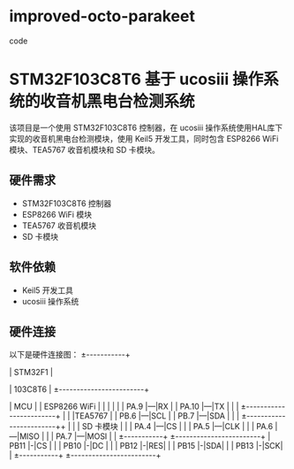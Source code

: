 # improved-octo-parakeet
code
# STM32F103C8T6 基于 ucosiii 操作系统的收音机黑电台检测系统
该项目是一个使用 STM32F103C8T6 控制器，在 ucosiii 操作系统使用HAL库下实现的收音机黑电台检测模块，使用 Keil5 开发工具，同时包含 ESP8266 WiFi 模块、TEA5767 收音机模块和 SD 卡模块。
## 硬件需求
- STM32F103C8T6 控制器
- ESP8266 WiFi 模块
- TEA5767 收音机模块
- SD 卡模块
## 软件依赖
- Keil5 开发工具
- ucosiii 操作系统
## 硬件连接
以下是硬件连接图：
±-----------+  

| STM32F1  |  

| 103C8T6  | ±------------------------+  

| MCU      | | ESP8266 WiFi |
|          | |              |
| PA.9     |—|RX            |
| PA.10    |—|TX            |
|          | ±------------------------+
|          | |TEA5767     |
| PB.6     |—|SCL         |
| PB.7     |—|SDA         |
|          | ±------------------------++
|          | | SD 卡模块 |  |
| PA.4     |—|CS |         |
| PA.5     |—|CLK |        |
| PA.6     |—|MISO |       |
| PA.7     |—|MOSI |       |
±-----------+ ±------------------------+
| PB11     |-|CS |         |
| PB10     |-|DC |         |
| PB12     |-|RES|         |
| PB15     |-|SDA|         |
| PB13     |-|SCK|         |
±-----------+ ±------------------------+
